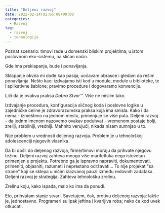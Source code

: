 ```yaml
---
title: "Deljeni razvoj"
date: 2022-02-14T01:06:08+00:00
categories:
  - Razvoj
tag:
  - razvoj
  - tehnologija
---
```


Poznat scenario: timovi rade u domenski bliskim projektima, u istom poslovnom eko-sistemu, na sličan način.

Gde ima preklapanja, bude i ponavljanja.

Sklapanje okvira mi dođe kao pasija; uočavam obrasce i gledam da rešim ponavljanja. Nešto kao: izdvajamo isti kod u module, module u biblioteke, te i aplikativne šablone; pravimo procedure i dogovaramo konvencije.

Liči da je ovakva praksa _Dobra Stvar™_. Više ne mislim tako.

<!--more-->

Izdvajanje procedura, konfiguracija sličnog koda i poslovne logike u zajedničke celine je zdravorazumska praksa koja ima smisla. Kako i da nema - izmešteno na jednom mestu, primenjuje se više puta. Deljeni razvoj - da jednm imenom nazovemo ovakav poduhvat - vremenom postaje bolji, zreliji, stabilniji, vredniji. Mahnito verujući, nikada nisam sumnjao u to.

Nije problem u vrednosti deljenog razvoja. Problem je u tehnološkoj adolescenciji njegovih vlasnika.

Da bi došli do deljenog razvoja, firme/timovi moraju da prihvate njegovu težinu. Deljeni razvoj zahteva mnogo više marifetluka nego istovetan primenjen u projektu. Potrebno ga je ispravno napraviti, dokumentovati, primeniti, objasniti, razumeti i neprestano održavati... To nije projekat "sa strane" koji se sklepa u ničim izazvanoj pauzi između redovnih zadataka. Deljeni razvoj je strategija. Zahteva tehnološku zrelinu.

Zrelinu koju, kako ispada, malo ko ima da ponudi.

Eto, prihvatam stanje stvari. Savetujem, čak, protivu deljenog razvoja: lakše je, jednostavno. Programeri su ipak jeftina i kvarljiva roba; neko će kod uvek otkucati.
